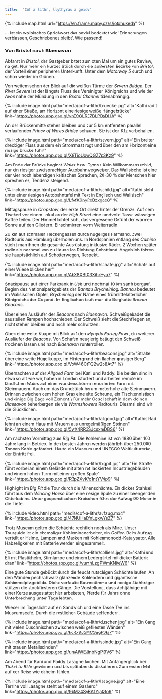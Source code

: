 ```yaml
---
title:  "Côf a lithr, llythyrau a geidw"
---
```


{% include map.html url="https://en.frame.mapy.cz/s/jotohukeda" %}

... ist ein walisisches Sprichwort das soviel bedeutet wie 'Erinnerungen verblassen, Geschriebenes bleibt'.
Wie passend!

### Von Bristol nach Blaenavon ###

Abfahrt in *Bristol*, der Gastgeber bittet zum xten Mal um ein gutes Review, na gut.
Nur mehr ein kurzes Stück durch die äußersten Bezirke von *Bristol*, der Vorteil einer peripheren Unterkunft.
Unter dem *Motorway 5* durch und schon wieder im Grünen.

Von weitem schon der Blick auf die weißen Türme der *Severn Bridge*.
Der *River Severn* ist der längste Fluss des Vereinigten Königreichs und wie der *Avon* nahe der Mündung in den *Bristol Channel* tidenabhängig.

{% include image.html path="media/cof-a-lithr/bruecke.jpg" alt="Kathi radlt auf einer Straße, am Horizont eine riesige weiße Hängebrücke" link="https://photos.app.goo.gl/vnE9GLRE7BLPBaDHA" %}

An der Brückenmitte stehen bleiben und zur 5 km entfernten parallel verlaufenden *Prince of Wales Bridge* schauen.
Sie ist den Kfz vorbehalten.

{% include image.html path="media/cof-a-lithr/severn.jpg" alt="Ein breiter dreckiger Fluss aus dem ein Strommast ragt und über den am Horizont eine riesige Brücke führt" link="https://photos.app.goo.gl/X8TioUxwQGZ7p3Kz9" %}

Am Ende der Brücke beginnt *Wales* bzw. *Cymru*.
Kein Willkommensschild, nur ein riesiger zweisprachiger Autobahnwegweiser.
Das Walisische ist eine der vier noch lebendigen keltischen Sprachen, 20-30 % der Menschen hier sprechen es, Tendenz steigend.

{% include image.html path="media/cof-a-lithr/schild.jpg" alt="Kathi steht unter einer riesigen Autobahntafel mit Text in Englisch und Walisisch" link="https://photos.app.goo.gl/LfofX9nyPeBzxgoe8" %}

Mittagspause in *Chepstow*, der erste Ort direkt hinter der Grenze.
Auf dem Tischerl vor einem Lokal an der *High Street* eine randvolle Tasse wässrigen Kaffee teilen.
Der Himmel lichtet sich, das vergessene Gefühl der warmen Sonne auf den Gliedern.
Einschmieren vorm Weiterradln.

20 km auf schmalen Heckengassen durch hügeliges Farmland.
Zwei Radtouris aus Hamburg überholen uns.
In Nordspanien entlang des *Camino* stiehlt man ihnen die gesamte Ausrüstung inklusive Räder.
2 Wochen später radln sie nochmal von zu Hause los Richtung Schottland.
Angeblich fahren sie hauptsächlich auf Schotterwegen, Respekt.

{% include image.html path="media/cof-a-lithr/schafe.jpg" alt="Schafe auf einer Wiese blicken her" link="https://photos.app.goo.gl/AbX8XBtC3XihrHya7" %}

Snackpause auf einer Parkbank in *Usk* und nochmal 10 km sanft bergauf.
Beginn des Nationalparkgebiets der *Bannau Brycheiniog*.
*Bannau* bedeutet im Walisischen Gipfel, *Brycheiniog* der Name eines frühmittelalterlichen Königreichs der Gegend.
Im Englischen tauft man die Bergkette *Brecon Beacons*.

Über einen Ausläufer der *Beacons* nach *Blaenavon*.
Schweißgebadet die sausteilen Rampen hochschieben.
Der Schweiß zieht die Stechfliegen an, nicht stehen bleiben und noch mehr schwitzen.

Oben eine weite Kuppe mit Blick auf den *Mynydd Farteg Fawr*, ein weiterer Ausläufer der *Beacons*.
Von Schafen neugierig beäugt den Schweiß trocknen lassen und nach *Blaenavon* runterrollen.

{% include image.html path="media/cof-a-lithr/beacons.jpg" alt="Straße über eine weite Hügelkuppe, im Hintergrund ein flacher grasiger Berg" link="https://photos.app.goo.gl/VxW46CtTQ2w2b8At7" %}

Übernachten auf der *Allgood Farm* bei Kani und Paddy.
Die beiden sind in etwa so alt wie wir, haben in London studiert und arbeiten remote im ländlichen *Wales* auf einer wunderschönen renovierten Farm mit Steinmauern.
Auch um das Grundstück herum meterhohe alte Steinmauern.
Drinnen zwischen dem hohen Gras eine alte Scheune, ein Tischtennistisch und einige Big Bags voll Zement.\\
Für mehr Gesellschaft in dem kleinen *Blaenavon* beherbergen sie via *Warmshowers* Radtouris.
Diesmal sind wir die Glücklichen.

{% include image.html path="media/cof-a-lithr/allgood.jpg" alt="Kathis Rad lehnt an einem Haus mit Mauern aus unregelmäßigen Steinen" link="https://photos.app.goo.gl/5wX4RR3SJcsxmDBS6" %}

Am nächsten Vormittag zum *Big Pit*.
Die Kohlemine ist von 1880 über 100 Jahre lang in Betrieb.
In den besten Jahren werden jährlich über 250.000 Tonnen Kohle gefördert.
Heute ein Museum und UNESCO Weltkulturerbe, der Eintritt frei.

{% include image.html path="media/cof-a-lithr/bigpit.jpg" alt="Ein Straße führt vorbei an einem Gelände mit alten rot lackierten Industriegebäuden und einem hohen Turm mit einer großen Spule" link="https://photos.app.goo.gl/R3pZXvKfo1ntYV4p9" %}

Highlight im *Big Pit* die Tour durch die Minenschächte.
Ein dickes Stahlseil führt aus dem *Winding House* über eine riesige Spule zu einer beengenden Gitterkabine.
Unter gespenstischem Kreischen führt der Aufzug 90 Meter in die Tiefe.

{% include video.html path="media/cof-a-lithr/aufzug.mp4" link="https://photos.app.goo.gl/47NUHaEfnLgxwYsZ7" %}

Trotz Museum gelten die Schächte rechtlich noch als Mine.
Unser Tourguide ist ein ehemaliger Kohleminenarbeiter, ein *Collier*.
Beim Aufzug verteilt er Helme, Lampen und Masken mit Kohlenmonoxid-Katalysator.
Alle Habseligkeiten mit Batterie werden eingesammelt.

{% include image.html path="media/cof-a-lithr/colliers.jpg" alt="Kathi und Eli mit Plastikhelm, Stirnlampe und einem Ledergürtel mit dicker Batterie dran" link="https://photos.app.goo.gl/vumhLzgPWmKNiteW6" %}

Eine gute Stunde gebückt durch die feucht rutschigen Schächte laufen.
An den Wänden pechschwarz glänzende Kohleadern und gigantische Schimmelpilzgebilde.
Dicke verfaulte Baumstämme und rostige Stahlträger stützen die stockfinsteren Gänge.
Die Vorstellung, dass Achtjährige mit einer Kerze ausgestattet hier arbeiteten, Pferde für Jahre ohne Unterbrechung unter Tage lebten.

Wieder im Tageslicht auf ein Sandwich und eine Tasse Tee ins Museumscafé.
Durch die restlichen Gebäude schlendern.

{% include image.html path="media/cof-a-lithr/duschen.jpg" alt="Ein Gang mit vielen Duschnischen zwischen weiß gefliesten Wänden" link="https://photos.app.goo.gl/kcRx9J5MCSagP3kj7" %}

{% include image.html path="media/cof-a-lithr/spinde.jpg" alt="Ein Gang mit grauen Metallspinden" link="https://photos.app.goo.gl/umAiWEJinbNgPj9V6" %}

Am Abend für Kani und Paddy Lasagne kochen.
Mit Anfängerglück bei *Ticket to Ride* gewinnen und bis spätabends diskutieren.
Zum ersten Mal auf der Reise wie daheim fühlen.

{% include image.html path="media/cof-a-lithr/lasagne.jpg" alt="Eine Terrine voll Lasagne steht auf einem Gasherd" link="https://photos.app.goo.gl/9bMz4SyBA1YjaQfo9" %}


